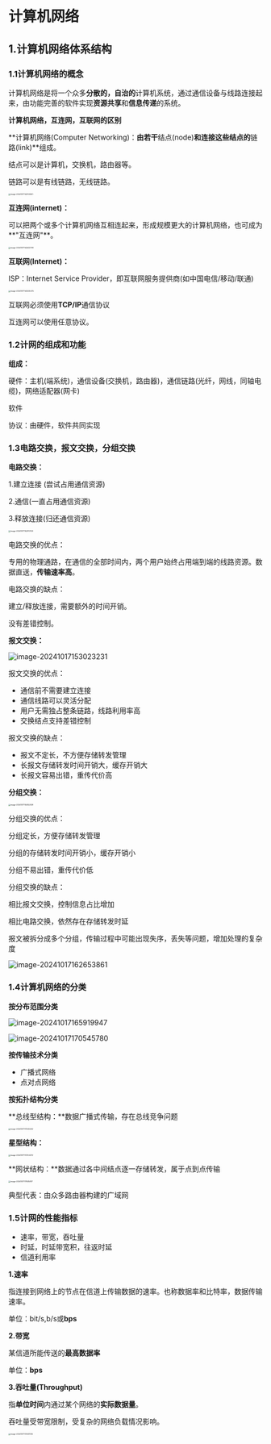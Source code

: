 # 计算机网络



## 1.计算机网络体系结构



### **1.1计算机网络的概念**

计算机网络是将一个众多**分散的，自治的**计算机系统，通过通信设备与线路连接起来，由功能完善的软件实现**资源共享**和**信息传递**的系统。



**计算机网络，互连网，互联网的区别**

**计算机网络(Computer Networking)：**由若干**结点(node)**和连接这些结点的**链路(link)**组成。

结点可以是计算机，交换机，路由器等。

链路可以是有线链路，无线链路。

<img src="./assets/image-20241017142100061.png" alt="image-20241017142100061" style="zoom: 25%;" />





**互连网(internet)：**

可以把两个或多个计算机网络互相连起来，形成规模更大的计算机网络，也可成为**"互连网"**。

<img src="./assets/image-20241017142422793.png" alt="image-20241017142422793" style="zoom: 25%;" />

**互联网(Internet)：**

ISP：Internet Service Provider，即互联网服务提供商(如中国电信/移动/联通)

<img src="./assets/image-20241017143225474.png" alt="image-20241017143225474" style="zoom: 25%;" />



互联网必须使用**TCP/IP**通信协议

互连网可以使用任意协议。



### 1.2计网的组成和功能

**组成：**

硬件：主机(端系统)，通信设备(交换机，路由器)，通信链路(光纤，网线，同轴电缆)，网络适配器(网卡)

软件

协议：由硬件，软件共同实现

 



### 1.3电路交换，报文交换，分组交换



**电路交换：**

1.建立连接 (尝试占用通信资源)

2.通信(一直占用通信资源)

3.释放连接(归还通信资源)

<img src="./assets/image-20241017152010740.png" alt="image-20241017152010740" style="zoom: 25%;" />

电路交换的优点：

专用的物理通路，在通信的全部时间内，两个用户始终占用端到端的线路资源。数据直送，**传输速率高**。

电路交换的缺点：

建立/释放连接，需要额外的时间开销。

没有差错控制。





**报文交换：**

![image-20241017153023231](./assets/image-20241017153023231.png)



报文交换的优点：

- 通信前不需要建立连接
- 通信线路可以灵活分配
- 用户无需独占整条链路，线路利用率高
- 交换结点支持差错控制



报文交换的缺点：

- 报文不定长，不方便存储转发管理 
- 长报文存储转发时间开销大，缓存开销大
- 长报文容易出错，重传代价高





**分组交换：**

<img src="./assets/image-20241017154142539.png" alt="image-20241017154142539" style="zoom: 25%;" />

分组交换的优点：

分组定长，方便存储转发管理

分组的存储转发时间开销小，缓存开销小

分组不易出错，重传代价低



分组交换的缺点：

相比报文交换，控制信息占比增加

相比电路交换，依然存在存储转发时延

报文被拆分成多个分组，传输过程中可能出现失序，丢失等问题，增加处理的复杂度



![image-20241017162653861](./assets/image-20241017162653861.png)







### 1.4计算机网络的分类



**按分布范围分类**

![image-20241017165919947](./assets/image-20241017165919947.png)

![image-20241017170545780](./assets/image-20241017170545780.png)





**按传输技术分类**

- 广播式网络
- 点对点网络





**按拓扑结构分类**

**总线型结构：**数据广播式传输，存在总线竞争问题

<img src="./assets/image-20241017171232262.png" alt="image-20241017171232262" style="zoom: 25%;" />



**星型结构：**

<img src="./assets/image-20241017172104372.png" alt="image-20241017172104372" style="zoom:25%;" />

**网状结构：**数据通过各中间结点逐一存储转发，属于点到点传输

<img src="./assets/image-20241017171635817.png" alt="image-20241017171635817" style="zoom:25%;" />

典型代表：由众多路由器构建的广域网







### 1.5计网的性能指标

- 速率，带宽，吞吐量
- 时延，时延带宽积，往返时延
- 信道利用率



**1.速率**

指连接到网络上的节点在信道上传输数据的速率。也称数据率和比特率，数据传输速率。

单位：bit/s,b/s或**bps**





**2.带宽**

某信道所能传送的**最高数据率**

单位：**bps**





**3.吞吐量(Throughput)**

指**单位时间**内通过某个网络的**实际数据量**。

吞吐量受带宽限制，受复杂的网络负载情况影响。

<img src="./assets/image-20241017174031314.png" alt="image-20241017174031314" style="zoom:25%;" />